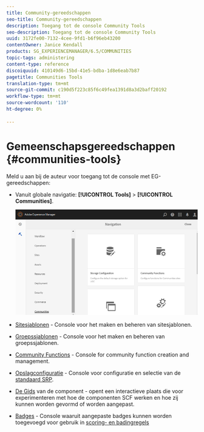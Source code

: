 ```yaml
---
title: Community-gereedschappen
seo-title: Community-gereedschappen
description: Toegang tot de console Community Tools
seo-description: Toegang tot de console Community Tools
uuid: 3172fe00-7132-4cee-9fd1-b6f96eb43200
contentOwner: Janice Kendall
products: SG_EXPERIENCEMANAGER/6.5/COMMUNITIES
topic-tags: administering
content-type: reference
discoiquuid: 410149d6-15bd-41e5-bdba-1d8e6eab7b87
pagetitle: Communities Tools
translation-type: tm+mt
source-git-commit: c190d5f223c85f6c49fea1391d8a3d2baff20192
workflow-type: tm+mt
source-wordcount: '110'
ht-degree: 0%

---
```



# Gemeenschapsgereedschappen {#communities-tools}

Meld u aan bij de auteur voor toegang tot de console met EG-gereedschappen:

* Vanuit globale navigatie: **[!UICONTROL Tools]** > **[!UICONTROL Communities]**.

   ![gemeenschappen](assets/communities-home.png)

* [Sitesjablonen](sites.md)  - Console voor het maken en beheren van sitesjablonen.

* [Groepssjablonen](tools-groups.md)  - Console voor het maken en beheren van groepssjablonen.

* [Community Functions](functions.md)  - Console for community function creation and management.

* [Opslagconfiguratie](srp-config.md)  - Console voor configuratie en selectie van de  [standaard SRP](working-with-srp.md).

* [De Gids](components-guide.md)  van de component - opent een interactieve plaats die voor experimenteren met hoe de componenten SCF werken en hoe zij kunnen worden gevormd of worden aangepast.

* [Badges](badges.md)  - Console waaruit aangepaste badges kunnen worden toegevoegd voor gebruik in  [scoring- en badingregels](implementing-scoring.md)

